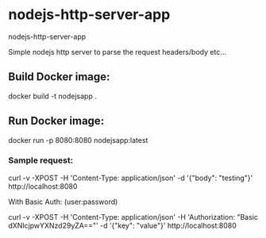 # nodejs-http-server-app
nodejs-http-server-app

Simple nodejs http server to parse the request headers/body etc... 

## Build Docker image:
docker build -t nodejsapp .

## Run Docker image:
docker run -p 8080:8080 nodejsapp:latest

### Sample request:
curl -v -XPOST -H 'Content-Type: application/json'  -d '{"body": "testing"}' http://localhost:8080

With Basic Auth: (user:password)

curl -v -XPOST -H 'Content-Type: application/json' -H 'Authorization: "Basic dXNlcjpwYXNzd29yZA=="' -d '{"key": "value"}' http://localhost:8080

